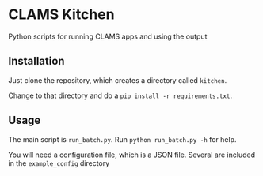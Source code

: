 # CLAMS Kitchen
Python scripts for running CLAMS apps and using the output


## Installation

Just clone the repository, which creates a directory called `kitchen`.

Change to that directory and do a `pip install -r requirements.txt`.


## Usage

The main script is `run_batch.py`.  Run `python run_batch.py -h` for help.

You will need a configuration file, which is a JSON file.  Several are included in the `example_config` directory
